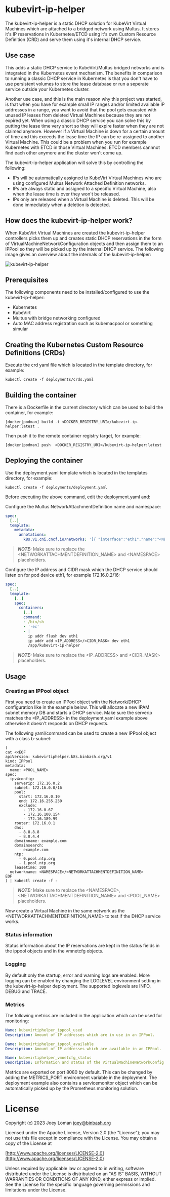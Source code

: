 # kubevirt-ip-helper

The kubevirt-ip-helper is a static DHCP solution for KubeVirt Virtual Machines which are attached to a bridged network using Multus. 
It stores it's IP reservations in Kubernetes/ETCD using it's own Custom Resource Definition (CRD) and serve them using it's 
internal DHCP service.

## Use case

This adds a static DHCP service to KubeVirt/Multus bridged networks and is integrated in the Kubernetes event mechanism.
The benefits in comparison to running a classic DHCP service in Kubernetes is that you don't have to use persistent volumes to store 
the lease database or run a seperate service outside your Kubernetes cluster.

Another use case, and this is the main reason why this project was started, is that when you have for example small IP ranges and/or 
limited available IP addresses in a range, you want to avoid that the pool gets exausted with unused IP leases from deleted Virtual 
Machines because they are not expired yet. When using a classic DHCP service you can solve this by putting the lease time very short 
so they will expire faster when they are not claimed anymore. However if a Virtual Machine is down for a certain amount of time and 
this exceeds the lease time the IP can be re-assigned to another Virtual Machine. This could be a problem when you run for example 
Kubernetes with ETCD in those Virtual Machines. ETCD members cannnot find each other anymore and the cluster won't come up.

The kubevirt-ip-helper application will solve this by controlling the following:

* IPs will be automatically assigned to KubeVirt Virtual Machines who are using configured Multus Network Attached Definition networks.
* IPs are always static and assigned to a specific Virtual Machine, also when the lease time is over they won't be released.
* IPs only are released when a Virtual Machine is deleted. This will be done immediately when a deletion is detected.

## How does the kubevirt-ip-helper work?

When KubeVirt Virtual Machines are created the kubevirt-ip-helper controllers picks them up and creates static DHCP reservations 
in the form of VirtualMachineNetworkConfiguration objects and then assign them to an IPPool so they will be picked up by 
the internal DHCP service. The following image gives an overview about the internals of the kubevirt-ip-helper:

![kubevirt-ip-helper](image/kubevirt-ip-helper.png)

## Prerequisites

The following components need to be installed/configured to use the kubevirt-ip-helper:

* Kubernetes
* KubeVirt
* Multus with bridge networking configured
* Auto MAC address registration such as kubemacpool or something simular

## Creating the Kubernetes Custom Resource Definitions (CRDs)

Execute the crd yaml file which is located in the template directory, for example:

```SH
kubectl create -f deployments/crds.yaml
```

## Building the container

There is a Dockerfile in the current directory which can be used to build the container, for example:

```SH
[docker|podman] build -t <DOCKER_REGISTRY_URI>/kubevirt-ip-helper:latest .
```

Then push it to the remote container registry target, for example:

```SH
[docker|podman] push  <DOCKER_REGISTRY_URI>/kubevirt-ip-helper:latest
```

## Deploying the container

Use the deployment.yaml template which is located in the templates directory, for example:

```SH
kubectl create -f deployments/deployment.yaml
```

Before executing the above command, edit the deployment.yaml and:

Configure the Multus NetworkAttachmentDefinition name and namespace:
```YAML
spec:
  [..]
  template:
    metadata:
      annotations:
        k8s.v1.cni.cncf.io/networks: '[{ "interface":"eth1","name":"<NETWORKATTACHMENTDEFINITION_NAME>","namespace":"<NAMESPACE>" }]'
```

> **_NOTE:_** Make sure to replace the \<NETWORKATTACHMENTDEFINITION_NAME> and \<NAMESPACE> placeholders.

Configure the IP address and CIDR mask which the DHCP service should listen on for pod device eth1, for example 172.16.0.2/16:
```YAML
spec:
  [..]
  template:
    [..]
    spec:
      containers:
        [..]
        command:
        - /bin/sh
        - '-ec'
        - |
          ip addr flush dev eth1
          ip addr add <IP_ADDRESS>/<CIDR_MASK> dev eth1
          /app/kubevirt-ip-helper
```

> **_NOTE:_** Make sure to replace the \<IP_ADDRESS> and \<CIDR_MASK> placeholders.

## Usage

### Creating an IPPool object

First you need to create an IPPool object with the Network/DHCP configuration like in the example below. This will allocate a new IPAM subnet memory DB and starts a DHCP service. Make sure the serverip matches the \<IP_ADDRESS> in the deployment.yaml example above otherwise it doesn't responds on DHCP requests.

The following yaml/command can be used to create a new IPPool object with a class b-subnet:

```SH
(
cat <<EOF
apiVersion: kubevirtiphelper.k8s.binbash.org/v1
kind: IPPool
metadata:
  name: <POOL_NAME>
spec:
  ipv4config:
    serverip: 172.16.0.2
    subnet: 172.16.0.0/16
    pool:
      start: 172.16.0.10
      end: 172.16.255.250
      exclude:
        - 172.16.0.67
        - 172.16.100.154
        - 172.16.189.99
    router: 172.16.0.1
    dns:
      - 8.8.8.8
      - 8.8.4.4
    domainname: example.com
    domainsearch:
      - example.com
    ntp:
      - 0.pool.ntp.org
      - 1.pool.ntp.org
    leasetime: 300
  networkname: <NAMESPACE>/<NETWORKATTACHMENTDEFINITION_NAME>
EOF
) | kubectl create -f -
```
> **_NOTE:_** Make sure to replace the \<NAMESPACE>, \<NETWORKATTACHMENTDEFINITION_NAME> and \<POOL_NAME> placeholders.

Now create a Virtual Machine in the same network as the \<NETWORKATTACHMENTDEFINITION_NAME> to test if the DHCP service works.

### Status information

Status information about the IP reservations are kept in the status fields in the ippool objects and in the vmnetcfg objects.

### Logging

By default only the startup, error and warning logs are enabled. More logging can be enabled by changing the LOGLEVEL environment setting in the kubevirt-ip-helper deployment. The supported loglevels are INFO, DEBUG and TRACE.

### Metrics

The following metrics are included in the application which can be used for monitoring:

```YAML
Name: kubevirtiphelper_ippool_used
Description: Amount of IP addresses which are in use in an IPPool.
```

```YAML
Dame: kubevirtiphelper_ippool_available
Description: Amount of IP addresses which are available in an IPPool.
```

```YAML
Name: kubevirtiphelper_vmnetcfg_status
Description: Information and status of the VirtualMachineNetworkConfig objects.
```

Metrics are exported on port 8080 by default. This can be changed by adding the METRICS_PORT environment variable in the deployment. The deployment example also contains a servicemonitor object which can be automatically picked up by the Prometheus monitoring solution.

# License

Copyright (c) 2023 Joey Loman <joey@binbash.org>

Licensed under the Apache License, Version 2.0 (the "License");
you may not use this file except in compliance with the License.
You may obtain a copy of the License at

[http://www.apache.org/licenses/LICENSE-2.0](http://www.apache.org/licenses/LICENSE-2.0)

Unless required by applicable law or agreed to in writing, software
distributed under the License is distributed on an "AS IS" BASIS,
WITHOUT WARRANTIES OR CONDITIONS OF ANY KIND, either express or implied.
See the License for the specific language governing permissions and
limitations under the License.